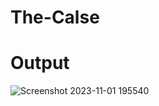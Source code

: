 # The-Calse
# Output
![Screenshot 2023-11-01 195540](https://github.com/ankit5026/The-Calse/assets/137088303/5044a764-2e72-465a-814a-8844a8c191d7)
